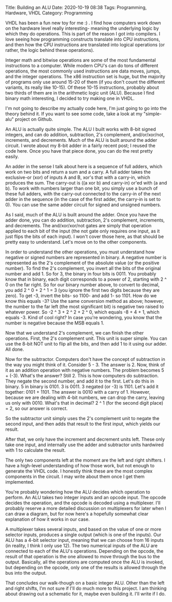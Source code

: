Title: Building an ALU
Date: 2020-10-19 08:38
Tags: Programming, Hardware, VHDL
Category: Programming

VHDL has been a fun new toy for me :) . I find how computers work down on the hardware level really interesting- meaning the underlying logic by which they do operations. This is part of the reason I got into compilers. I love seeing how programming constructs translate into CPU instructions, and then how the CPU instructions are translated into logical operations (or rather, the logic behind these operations).

Integer math and bitwise operations are some of the most fundamental instructions to a computer. While modern CPU's can do tons of different operations, the most commonly used instructions are data moves, jumps, and the integer operations. The x86 instruction set is huge, but the majority of programs only use around 15-20 of them (if you don't count the different variants, its really like 10-15). Of these 10-15 instructions, probably about two thirds of them are in the arithmetic logic unit (ALU). Because I find binary math interesting, I decided to try making one in VHDL.

I'm not going to describe my actually code here, I'm just going to go into the theory behind it. If you want to see some code, take a look at my "simple-alu" project on Github.

An ALU is actually quite simple. The ALU I built works with 8-bit signed integers, and can do addition, subtraction, 2's complement, and/or/xor/not, increments, and decrements. Much of the ALU is built around the adder circuit. I wrote about my 8-bit adder in a fairly recent post; I reused the code here. Once you have that piece done, you can do the rest pretty easily.

An adder in the sense I talk about here is a sequence of full adders, which work on two bits and return a sum and a carry. A full adder takes the exclusive-or (xor) of inputs A and B, xor's that with a carry-in, which produces the sum. The carry-out is ((a xor b) and carry-in) or'ed with (a and b). To work with numbers larger than one bit, you simply use a bunch of these full adders, with the carry-out connected to the carry-in of the next adder in the sequence (in the case of the first adder, the carry-in is set to 0). You can use the same adder circuit for signed and unsigned numbers.

As I said, much of the ALU is built around the adder. Once you have the adder done, you can do addition, subtraction, 2's complement, increments, and decrements. The and/xor/xor/not gates are simply that operation applied to each bit of the input (the not gate only requires one input, as it just flips the bits of each input). I won't cover those here, as that should be pretty easy to understand. Let's move on to the other components.

In order to understand the other operations, you must understand how negative or signed numbers are represented in binary. A negative number is represented as the 2's complement of the absolute value (or the positive number). To find the 2's complement, you invert all the bits of the original number and add 1. So for 3, the binary in four bits is 0011. You probably know that in binary, each digit corresponds to a power of 2, starting with 2 ^ 0 on the far right. So for our binary number above, to convert to decimal, you add 2 ^ 0 + 2 ^ 1 = 3 (you ignore the first two digits because they are zero). To get -3, invert the bits- so 1100- and add 1- so 1101. How do we know this equals -3? Use the same conversion method as above; however, the number to the far left (the most significant bit) is negative two raised to whatever power. So -2 ^ 3 + 2 ^ 2 + 2 ^ 0, which equals -8 + 4 + 1, which equals -3. Kind of cool right? In case you're wondering, you know that the number is negative because the MSB equals 1.

Now that we understand 2's complement, we can finish the other operations. First, the 2's complement unit. This unit is super simple. You can use the 8-bit NOT unit to flip all the bits, and then add 1 to it using our adder. All done.

Now for the subtractor. Computers don't have the concept of subtraction in the way you might think of it. Consider 5 - 3. The answer is 2. Now, think of it as an addition operation with negative numbers. The problem becomes 5 + (-3). What's the answer? Still 2. This is how computers do subtraction. They negate the second number, and add it to the first. Let's do this in binary. 5 in binary is 0101. 3 is 0011. 3 negated (or -3) is 1101. Let's add it together: 0101 + 1101. The answer is 0010 with a carry of 1. However, because we are dealing with 4-bit numbers, we can drop the carry, leaving us only with 0010. What's that in decimal? 2 ^ 1 (for the second digit place) = 2, so our answer is correct.

So the subtractor unit simply uses the 2's complement unit to negate the second input, and then adds that result to the first input, which yields our result.

After that, we only have the increment and decrement units left. These only take one input, and internally use the adder and subtractor units hardwired with 1 to calculate the result. 

The only two components left at the moment are the left and right shifters. I have a high-level understanding of how those work, but not enough to generate the VHDL code. I honestly think these are the most complex components in the circuit. I may write about them once I get them implemented.

You're probably wondering how the ALU decides which operation to perform. An ALU takes two integer inputs and an opcode input. The opcode decides the operation, and the opcode is decoded using a multiplexer. I'll probably reserve a more detailed discussion on multiplexers for later when I can draw a diagram, but for now here's a hopefully somewhat clear explanation of how it works in our case.

A multiplexer takes several inputs, and based on the value of one or more selector inputs, produces a single output (which is one of the inputs). Our ALU has a 4-bit selector input, meaning that we can choose from 16 inputs (in reality, I think I only use 12). The two numerical inputs of the ALU are connected to each of the ALU's operations. Depending on the opcode, the result of that operation is the one allowed to move through the bus to the output. Basically, all the operations are computed once the ALU is invoked, but depending on the opcode, only one of the results is allowed through the bus into the output.

That concludes our walk-though on a basic integer ALU. Other than the left and right shifts, I'm not sure if I'll do much more to this project. I am thinking about drawing out a schematic for it, maybe even building it. I'll write if I do.

